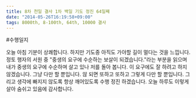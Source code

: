 ```yaml
---
title: 8차 천일 결사 1차 백일 기도 정진 64일째
date: "2014-05-26T16:19:58+09:00"
tags: 8000th, 8-100th, 64th, 10000 결사
---
```


#수행일지

오늘 아침 기분이 상쾌합니다. 하지만 기도중 아직도 가야할 길이 멀다는 것을 느낍니다. 정토 행자의 서원 중 "중생의 요구에 수순하는 보살이 되겠습니다."라는 부분을 읽으며 내가 중생의 요구에 수순하며 살고 있나 저를 돌아 봅니다. 이 요구에도 잘 하려고 하지 않겠습니다. 그냥 다만 할 뿐입니다. 않 되면 또하고 또하고 그렇게 다만 할 뿐입니다. 그리고 생각에 빠지지 않도록 항상 깨어있도록 수행 정진 하겠습니다. 오늘 하루도 이렇게 살아 숨쉬고 있음에 감사합니다.
